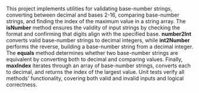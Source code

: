 This project implements utilities for validating base-number strings, converting between decimal and bases 2-16, comparing base-number strings, and finding the index of the maximum value in a string array. The **isNumber** method ensures the validity of input strings by checking the format and confirming that digits align with the specified base. **number2Int** converts valid base-number strings to decimal integers, while **int2Number** performs the reverse, building a base-number string from a decimal integer. The **equals** method determines whether two base-number strings are equivalent by converting both to decimal and comparing values. Finally, **maxIndex** iterates through an array of base-number strings, converts each to decimal, and returns the index of the largest value. Unit tests verify all methods' functionality, covering both valid and invalid inputs and logical correctness.
